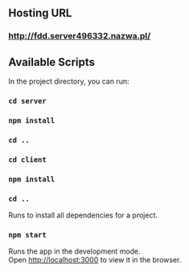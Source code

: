 ## Hosting URL

### http://fdd.server496332.nazwa.pl/

## Available Scripts

In the project directory, you can run:

### `cd server`

### `npm install`

### `cd ..`

### `cd client`

### `npm install`

### `cd ..`

Runs to install all dependencies for a project.

### `npm start`

Runs the app in the development mode.<br>
Open [http://localhost:3000](http://localhost:3000) to view it in the browser.
